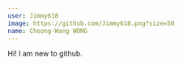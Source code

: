 ```yaml
---
user: Jimmy618
image: https://github.com/Jimmy618.png?size=50
name: Cheong-Wang WONG
---
```

Hi! I am new to github.
